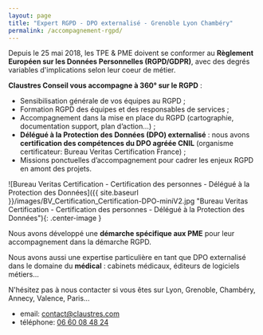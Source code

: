 ```yaml
---
layout: page
title: "Expert RGPD - DPO externalisé - Grenoble Lyon Chambéry"
permalink: /accompagnement-rgpd/
---
```

Depuis le 25 mai 2018, les TPE & PME doivent se conformer au **Règlement Européen sur les Données Personnelles (RGPD/GDPR)**, avec des degrés variables d'implications selon leur coeur de métier.

**Claustres Conseil vous accompagne à 360° sur le RGPD** :

* Sensibilisation générale de vos équipes au RGPD ;
* Formation RGPD des équipes et des responsables de services ;
* Accompagnement dans la mise en place du RGPD (cartographie, documentation support, plan d’action…) ;
* **Délégué à la Protection des Données (DPO) externalisé** : nous avons **certification des compétences du DPO agréée CNIL** (organisme certificateur: Bureau Veritas Certification France) ;
* Missions ponctuelles d’accompagnement pour cadrer les enjeux RGPD en amont des projets.

![Bureau Veritas Certification - Certification des personnes - Délégué à la Protection des Données]({{ site.baseurl }}/images/BV_Certification_Certification-DPO-miniV2.jpg "Bureau Veritas Certification - Certification des personnes - Délégué à la Protection des Données"){: .center-image }

Nous avons développé une **démarche spécifique aux PME** pour leur accompagnement dans la démarche RGPD.

Nous avons aussi une expertise particulière en tant que DPO externalisé dans le domaine du **médical** : cabinets médicaux, éditeurs de logiciels métiers...

N'hésitez pas à nous contacter si vous êtes sur Lyon, Grenoble, Chambéry, Annecy, Valence, Paris...

* email: [contact@claustres.com](mailto:contact@claustres.com)
* téléphone: [06 60 08 48 24](tel:+33660084824)
